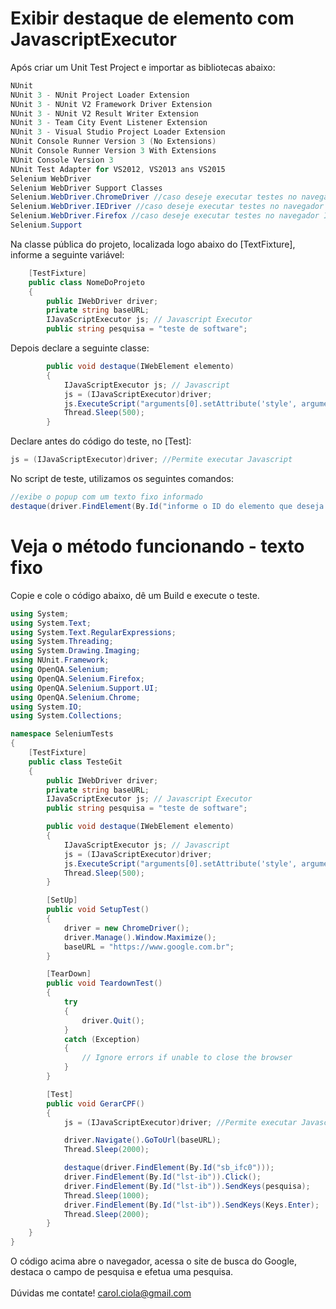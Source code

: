 # Exibir destaque de elemento com JavascriptExecutor

Após criar um Unit Test Project e importar as bibliotecas abaixo:
```csharp
NUnit
NUnit 3 - NUnit Project Loader Extension
NUnit 3 - NUnit V2 Framework Driver Extension
NUnit 3 - NUnit V2 Result Writer Extension
NUnit 3 - Team City Event Listener Extension
NUnit 3 - Visual Studio Project Loader Extension
NUnit Console Runner Version 3 (No Extensions)
NUnit Console Runner Version 3 With Extensions
NUnit Console Version 3
NUnit Test Adapter for VS2012, VS2013 ans VS2015
Selenium WebDriver
Selenium WebDriver Support Classes
Selenium.WebDriver.ChromeDriver //caso deseje executar testes no navegador Internet Explorer
Selenium.WebDriver.IEDriver //caso deseje executar testes no navegador Internet Explorer
Selenium.WebDriver.Firefox //caso deseje executar testes no navegador Internet Explorer
Selenium.Support
```
Na classe pública do projeto, localizada logo abaixo do [TextFixture], informe a seguinte variável:
```csharp
    [TestFixture]
    public class NomeDoProjeto
    {
        public IWebDriver driver;
        private string baseURL;
        IJavaScriptExecutor js; // Javascript Executor
        public string pesquisa = "teste de software";
```
Depois declare a seguinte classe:
```csharp
        public void destaque(IWebElement elemento)
        {
            IJavaScriptExecutor js; // Javascript 
            js = (IJavaScriptExecutor)driver;
            js.ExecuteScript("arguments[0].setAttribute('style', arguments[1]);", elemento, "color: yellow; border: 4px solid yellow;");
            Thread.Sleep(500);
        }
```      
Declare antes do código do teste, no [Test]:
```csharp
js = (IJavaScriptExecutor)driver; //Permite executar Javascript
```
No script de teste, utilizamos os seguintes comandos:
```csharp      
//exibe o popup com um texto fixo informado
destaque(driver.FindElement(By.Id("informe o ID do elemento que deseja destacar")));
```
# Veja o método funcionando - texto fixo

Copie e cole o código abaixo, dê um Build e execute o teste.
```csharp
using System;
using System.Text;
using System.Text.RegularExpressions;
using System.Threading;
using System.Drawing.Imaging;
using NUnit.Framework;
using OpenQA.Selenium;
using OpenQA.Selenium.Firefox;
using OpenQA.Selenium.Support.UI;
using OpenQA.Selenium.Chrome;
using System.IO;
using System.Collections;

namespace SeleniumTests
{
    [TestFixture]
    public class TesteGit
    {
        public IWebDriver driver;
        private string baseURL;
        IJavaScriptExecutor js; // Javascript Executor
        public string pesquisa = "teste de software";

        public void destaque(IWebElement elemento)
        {
            IJavaScriptExecutor js; // Javascript 
            js = (IJavaScriptExecutor)driver;
            js.ExecuteScript("arguments[0].setAttribute('style', arguments[1]);", elemento, "color: yellow; border: 4px solid yellow;");
            Thread.Sleep(500);
        }

        [SetUp]
        public void SetupTest()
        {
            driver = new ChromeDriver();
            driver.Manage().Window.Maximize();
            baseURL = "https://www.google.com.br";
        }

        [TearDown]
        public void TeardownTest()
        {
            try
            {
                driver.Quit();
            }
            catch (Exception)
            {
                // Ignore errors if unable to close the browser
            }
        }

        [Test]
        public void GerarCPF()
        {
            js = (IJavaScriptExecutor)driver; //Permite executar Javascript

            driver.Navigate().GoToUrl(baseURL);
            Thread.Sleep(2000);

            destaque(driver.FindElement(By.Id("sb_ifc0")));
            driver.FindElement(By.Id("lst-ib")).Click();
            driver.FindElement(By.Id("lst-ib")).SendKeys(pesquisa);
            Thread.Sleep(1000);
            driver.FindElement(By.Id("lst-ib")).SendKeys(Keys.Enter);
            Thread.Sleep(2000);
        }
    }
}
```
O código acima abre o navegador, acessa o site de busca do Google, destaca o campo de pesquisa e efetua uma pesquisa.
<br></br>
Dúvidas me contate! carol.ciola@gmail.com
